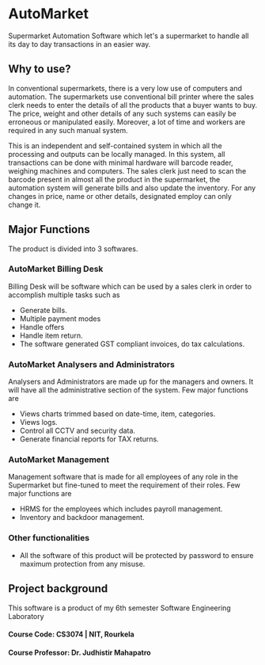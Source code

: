 # AutoMarket
Supermarket Automation Software which let's a supermarket to handle all its day to day transactions in an easier way.

## Why to use?
In conventional supermarkets, there is a very low use of computers and automation. The supermarkets use conventional bill printer where the sales clerk needs to enter the details of all the products that a buyer wants to buy. The price, weight and other details of any such systems can easily be erroneous or manipulated easily. Moreover, a lot of time and workers are required in any such manual system.

This is an independent and self-contained system in which all the processing and outputs can be locally managed. In this system, all transactions can be done with minimal hardware will barcode reader, weighing machines and computers. The sales clerk just need to scan the barcode present in almost all the product in the supermarket, the automation system will generate bills and also update the inventory. For any changes in price, name or other details, designated employ can only change it.

## Major Functions
The product is divided into 3 softwares.

### AutoMarket Billing Desk
Billing Desk will be software which can be used by a sales clerk in order to accomplish multiple tasks such as
- Generate bills.
- Multiple payment modes
- Handle offers
- Handle item return.
- The software generated GST compliant invoices, do tax calculations.

### AutoMarket Analysers and Administrators
Analysers and Administrators are made up for the managers and owners. It will have all the administrative section of the system. Few major functions are
- Views charts trimmed based on date-time, item, categories.
- Views logs.
- Control all CCTV and security data.
- Generate financial reports for TAX returns.
### AutoMarket Management
Management software that is made for all employees of any role in the Supermarket but fine-tuned to meet the requirement of their roles. Few major functions are
- HRMS for the employees which includes payroll management.
- Inventory and backdoor management.

### Other functionalities
- All the software of this product will be protected by password to ensure maximum protection from any misuse.


## Project background
This software is a product of my 6th semester Software Engineering Laboratory
#### Course Code: CS3074 | NIT, Rourkela
#### Course Professor: Dr. Judhistir Mahapatro
